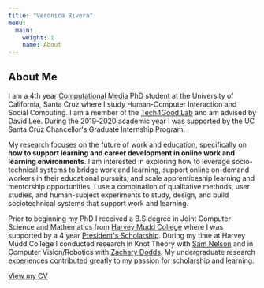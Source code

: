 ```yaml
---
title: "Veronica Rivera"
menu:
  main:
    weight: 1
    name: About
---
```


## About Me

I am a 4th year [Computational Media][compmedia] PhD student at the University of California, Santa Cruz where I study Human-Computer Interaction and Social Computing. I am a member of the [Tech4Good Lab][t4good] and am advised by David Lee. During the 2019-2020 academic year I was supported by the UC Santa Cruz Chancellor's Graduate Internship Program. 

My research focuses on the future of work and education, specifically on **how to support learning and career development in online work and learning environments**. I am interested in exploring how to leverage socio-technical systems to bridge work and learning, support online on-demand workers in their educational pursuits, and scale apprenticeship learning and mentorship opportunities. I use a combination of qualitative methods, user studies, and human-subject experiments to study, design, and build sociotechnical systems that support work and learning. <!--I am also broadly interested in issues of fairness, accountability, transparency, ethics and privacy arising from using socio-technical systems for work and learning.-->

Prior to beginning my PhD I received a B.S degree in Joint Computer Science and Mathematics from [Harvey Mudd College][hmc] where I was supported by a 4 year [President's Scholarship][psp]. During my time at Harvey Mudd College I conducted research in Knot Theory with [Sam Nelson][nelson] and in Computer Vision/Robotics with [Zachary Dodds][dodds]. My undergraduate research experiences contributed greatly to my passion for scholarship and learning. 

[View my CV][CV]
 

[hmc]: https://www.hmc.edu/
[compmedia]: https://grad.soe.ucsc.edu/computational-media
[t4good]: https://tech4good.soe.ucsc.edu/
[psp]: https://www.hmc.edu/admission/afford/scholarships-and-grants/merit-based-scholarships/presidents-scholars-program/ 
[nelson]: https://www1.cmc.edu/pages/faculty/VNelson/
[dodds]: https://www.cs.hmc.edu/~dodds/ 
[CV]: /docs/Veronica-Rivera-CV.pdf


